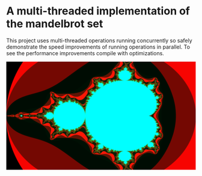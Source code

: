 

# A multi-threaded implementation of the mandelbrot set

This project uses multi-threaded operations running concurrently so safely demonstrate the speed improvements of running operations in parallel. To see the performance improvements compile with optimizations. 

![image_1](/images/image_1.png)